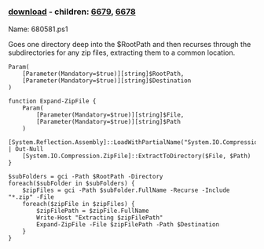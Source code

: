 ﻿---
pid:            6677
poster:         Stephen Nix
title:          
date:           2017-01-08 13:53:25
format:         posh
parent:         0
parent:         0
children:       6679,6678
---

# 

### [download](6677.ps1) - children: [6679](6679.md), [6678](6678.md)

Name: 680581.ps1

Goes one directory deep into the $RootPath and then recurses through the subdirectories for any zip files, extracting them to a common location.

```posh
Param(
    [Parameter(Mandatory=$true)][string]$RootPath,
    [Parameter(Mandatory=$true)][string]$Destination
)

function Expand-ZipFile {
    Param(
        [Parameter(Mandatory=$true)][string]$File,
        [Parameter(Mandatory=$true)][string]$Path
    )
    [System.Reflection.Assembly]::LoadWithPartialName("System.IO.Compression.FileSystem") | Out-Null
    [System.IO.Compression.ZipFile]::ExtractToDirectory($File, $Path)
}

$subFolders = gci -Path $RootPath -Directory
foreach($subFolder in $subFolders) {
    $zipFiles = gci -Path $subFolder.FullName -Recurse -Include "*.zip" -File
    foreach($zipFile in $zipFiles) {
        $zipFilePath = $zipFile.FullName
        Write-Host "Extracting $zipFilePath"
        Expand-ZipFile -File $zipFilePath -Path $Destination
    }
}
```
